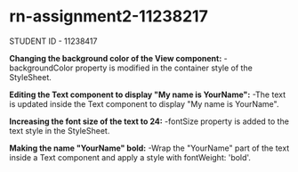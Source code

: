 # rn-assignment2-11238217
STUDENT ID - 11238417

**Changing the background color of the View component:**
 -backgroundColor property is modified in the container style of the StyleSheet.

**Editing the Text component to display "My name is YourName":**
-The text is updated inside the Text component to display "My name is YourName".

**Increasing the font size of the text to 24:**
-fontSize property is added to the text style in the StyleSheet.

**Making the name "YourName" bold:**
-Wrap the "YourName" part of the text inside a Text component and apply a style with fontWeight: 'bold'.
